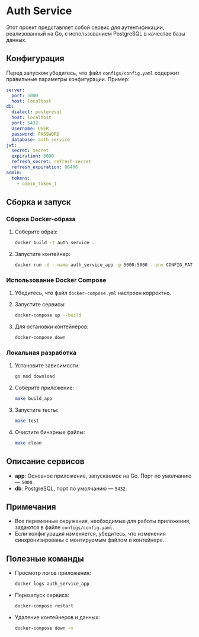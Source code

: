 # Auth Service

Этот проект представляет собой сервис для аутентификации, реализованный на Go, с использованием PostgreSQL в качестве базы данных.

## Конфигурация

Перед запуском убедитесь, что файл `configs/config.yaml` содержит правильные параметры конфигурации. Пример:
```yaml
server:
  port: 5000
  host: localhost
db:
  dialect: postgresql
  host: localhost
  port: 5432
  Username: USER
  password: PASSWORD
  database: auth_service
jwt:
  secret: secret
  expiration: 3600
  refresh_secret: refresh-secret
  refresh_expiration: 86400
admin:
  tokens:
    - admin_token_1
```

## Сборка и запуск

### Сборка Docker-образа

1. Соберите образ:
   ```bash
   docker build -t auth_service .
   ```

2. Запустите контейнер:
   ```bash
   docker run -d --name auth_service_app -p 5000:5000 --env CONFIG_PATH=/app/configs/config.yaml auth_service
   ```

### Использование Docker Compose

1. Убедитесь, что файл `docker-compose.yml` настроен корректно.
2. Запустите сервисы:
   ```bash
   docker-compose up --build
   ```

3. Для остановки контейнеров:
   ```bash
   docker-compose down
   ```

### Локальная разработка

1. Установите зависимости:
   ```bash
   go mod download
   ```

2. Соберите приложение:
   ```bash
   make build_app
   ```

3. Запустите тесты:
   ```bash
   make test
   ```

4. Очистите бинарные файлы:
   ```bash
   make clean
   ```

## Описание сервисов

- **app**: Основное приложение, запускаемое на Go. Порт по умолчанию — `5000`.
- **db**: PostgreSQL, порт по умолчанию — `5432`.

## Примечания

- Все переменные окружения, необходимые для работы приложения, задаются в файле `configs/config.yaml`.
- Если конфигурация изменяется, убедитесь, что изменения синхронизированы с монтируемым файлом в контейнере.

## Полезные команды

- Просмотр логов приложения:
  ```bash
  docker logs auth_service_app
  ```

- Перезапуск сервиса:
  ```bash
  docker-compose restart
  ```

- Удаление контейнеров и данных:
  ```bash
  docker-compose down -v
  ```